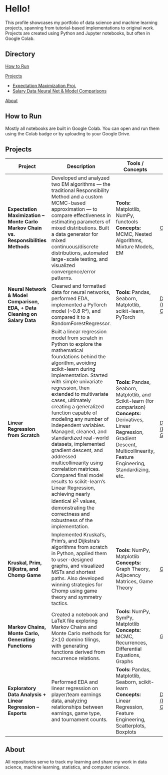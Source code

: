 # Hello! 

This profile showcases my portfolio of data science and machine learning projects, spanning from tutorial-based implementations to original work. Projects are created using Python and Jupyter notebooks, but often in Google Colab.

## Directory


[How to Run](#how-to-run) 

[Projects](#projects)  
- [Expectation Maximization Proj.](#expectation-maximization---monte-carlo-markov-chain-vs-responsibilities-methods)  
- [Salary Data Neural Net & Model Comparisons](#neural-network--model-comparison-eda--data-cleaning-on-salary-data)  

[About](#about)



## How to Run

Mostly all notebooks are built in Google Colab. You can open and run them using the Colab badge or by uploading to your Google Drive.

## Projects

| Project | Description | Tools / Concepts | Links |
|---------|-------------|------------------|----------|
| **Expectation Maximization – Monte Carlo Markov Chain vs. Responsibilities Methods** | Developed and analyzed two EM algorithms — the traditional Responsibility Method and a custom MCMC-based approximation — to compare effectiveness in estimating parameters of mixed distributions. Built a data generator for mixed continuous/discrete distributions, automated large-scale testing, and visualized convergence/error patterns. | **Tools:** Matplotlib, NumPy, functools<br>**Concepts:** MCMC, Nested Algorithms, Mixture Models, EM | [GitHub](https://github.com/NoahDPJ03/EM)
| **Neural Network & Model Comparison, EDA, + Data Cleaning on Salary Data** | Cleaned and formatted data for neural networks, performed EDA, implemented a PyTorch model (~0.8 R²), and compared it to a RandomForestRegressor. | **Tools:** Pandas, Seaborn, Matplotlib, scikit-learn, PyTorch | [Dataset (Kaggle)](https://www.kaggle.com/datasets/mohithsairamreddy/salary-data) [GitHub](https://github.com/NoahDPJ03/Neural-Net-Salary-Data) 
| **Linear Regression from Scratch** | Built a linear regression model from scratch in Python to explore the mathematical foundations behind the algorithm, avoiding scikit-learn during implementation. Started with simple univariate regression, then extended to multivariate cases, ultimately creating a generalized function capable of modeling any number of independent variables. Managed, cleaned, and standardized real-world datasets, implemented gradient descent, and addressed multicollinearity using correlation matrices. Compared final model results to scikit-learn’s Linear Regression, achieving nearly identical $R^2$ values, demonstrating the correctness and robustness of the implementation. | **Tools:** Pandas, Seaborn, Matplotlib, and Scikit-learn (for comparison)<br>**Concepts:** Derivatives, Linear Regression, Gradient Descent, Multicollinearity, Feature Engineering, Standardizing, etc. | [Dataset (Kaggle)](https://www.kaggle.com/datasets/bismasajjad/global-ai-job-market-and-salary-trends-2025) [GitHub](https://github.com/NoahDPJ03/Linear-Regression-from-Scratch) 
| **Kruskal, Prim, Dijkstra, and Chomp Game** | Implemented Kruskal’s, Prim’s, and Dijkstra’s algorithms from scratch in Python, applied them to user-designed graphs, and visualized MSTs and shortest paths. Also developed winning strategies for Chomp using game theory and symmetry tactics. | **Tools:** NumPy, Matplotlib<br>**Concepts:** Graph Theory, Adjacency Matrices, Game Theory | [GitHub](https://github.com/NoahDPJ03/KrusPrimDijkChomp)
| **Markov Chains, Monte Carlo, Generating Functions** | Created a notebook and LaTeX file exploring Markov Chains and Monte Carlo methods for 2×10 domino tilings, with generating functions derived from recurrence relations. | **Tools:** NumPy, SymPy, Matplotlib<br>**Concepts:** MCMC, Recurrences, Differential Equations, Graphs | [GitHub](https://github.com/NoahDPJ03/Markov_MonteCarlo_GF)
| **Exploratory Data Analysis + Linear Regression – Esports** | Performed EDA and linear regression on player/team earnings data, analyzing relationships between earnings, game type, and tournament counts. | **Tools:** Pandas, Matplotlib, Seaborn, scikit-learn<br>**Concepts:** Linear Regression, Feature Engineering, Scatterplots, Boxplots | [Dataset (Kaggle)](https://www.kaggle.com/datasets/jackdaoud/esports-earnings-for-players-teams-by-game) [GitHub](https://github.com/NoahDPJ03/EDA-Esports-Earnings)

## About

All repositories serve to track my learning and share my work in data science, machine learning, statistics, and computer science.
